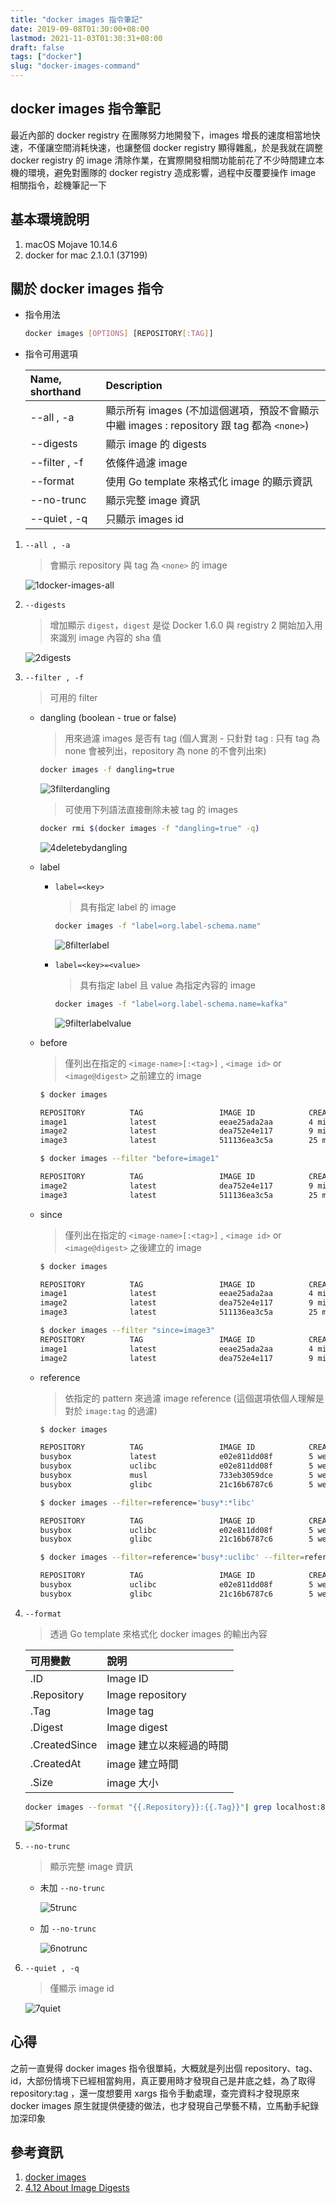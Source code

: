 ```yaml
---
title: "docker images 指令筆記"
date: 2019-09-08T01:30:00+08:00
lastmod: 2021-11-03T01:30:31+08:00
draft: false
tags: ["docker"]
slug: "docker-images-command"
---
```


## docker images 指令筆記

最近內部的 docker registry 在團隊努力地開發下，images 增長的速度相當地快速，不僅讓空間消耗快速，也讓整個 docker registry 顯得雜亂，於是我就在調整 docker registry 的 image 清除作業，在實際開發相關功能前花了不少時間建立本機的環境，避免對團隊的 docker registry 造成影響，過程中反覆要操作 image 相關指令，趁機筆記一下

## 基本環境說明

1. macOS Mojave 10.14.6
2. docker for mac 2.1.0.1 (37199)

## 關於 docker images 指令

- 指令用法

    ```bash
    docker images [OPTIONS] [REPOSITORY[:TAG]]
    ```

- 指令可用選項

    Name, shorthand|Description
    :---|:---
    --all , -a|顯示所有 images (不加這個選項，預設不會顯示中繼 images : repository 跟 tag 都為 `<none>`)
    --digests| 顯示 image 的 digests
    --filter , -f|依條件過濾 image
    --format|使用 Go template 來格式化 image 的顯示資訊
    --no-trunc|顯示完整 image 資訊
    --quiet , -q|只顯示 images id

1. `--all , -a`

    > 會顯示 repository 與 tag 為 `<none>` 的  image

    ![1docker-images-all](https://user-images.githubusercontent.com/3851540/64489669-6ac21400-d288-11e9-9bc2-37c5fd094b2d.png)

2. `--digests`

    > 增加顯示 `digest`，`digest` 是從 Docker 1.6.0 與 registry 2 開始加入用來識別 image 內容的 sha 值

    ![2digests](https://user-images.githubusercontent.com/3851540/64489670-6ac21400-d288-11e9-9104-2c83ef4e1a5b.png)

3. `--filter , -f`

    > 可用的 filter

    - dangling (boolean - true or false)

        > 用來過濾 images 是否有 tag (個人實測 - 只針對 tag : 只有 tag 為 none 會被列出，repository 為 none 的不會列出來)

        ```bash
        docker images -f dangling=true
        ```

        ![3filterdangling](https://user-images.githubusercontent.com/3851540/64489671-6ac21400-d288-11e9-9c72-775be0d61a2d.png)

        > 可使用下列語法直接刪除未被 tag 的 images

        ```bash
        docker rmi $(docker images -f "dangling=true" -q)
        ```

        ![4deletebydangling](https://user-images.githubusercontent.com/3851540/64489672-6b5aaa80-d288-11e9-9747-2544061199d1.png)

    - label

        - `label=<key>`

            > 具有指定 label 的 image

            ```bash
            docker images -f "label=org.label-schema.name"
            ```

            ![8filterlabel](https://user-images.githubusercontent.com/3851540/64489755-4d417a00-d289-11e9-8861-701ae18354ad.png)

        - `label=<key>=<value>`

            > 具有指定 label 且 value 為指定內容的 image

            ```bash
            docker images -f "label=org.label-schema.name=kafka"
            ```

            ![9filterlabelvalue](https://user-images.githubusercontent.com/3851540/64489756-4d417a00-d289-11e9-9042-999a1f663427.png)

    - before

        > 僅列出在指定的 `<image-name>[:<tag>]` , `<image id>` or `<image@digest>` 之前建立的 image

        ```bash
        $ docker images

        REPOSITORY          TAG                 IMAGE ID            CREATED              SIZE
        image1              latest              eeae25ada2aa        4 minutes ago        188.3 MB
        image2              latest              dea752e4e117        9 minutes ago        188.3 MB
        image3              latest              511136ea3c5a        25 minutes ago       188.3 MB
        ```

        ```bash
        $ docker images --filter "before=image1"

        REPOSITORY          TAG                 IMAGE ID            CREATED              SIZE
        image2              latest              dea752e4e117        9 minutes ago        188.3 MB
        image3              latest              511136ea3c5a        25 minutes ago       188.3 MB
        ```

    - since

         > 僅列出在指定的 `<image-name>[:<tag>]` , `<image id>` or `<image@digest>` 之後建立的 image

         ```bash
        $ docker images

        REPOSITORY          TAG                 IMAGE ID            CREATED              SIZE
        image1              latest              eeae25ada2aa        4 minutes ago        188.3 MB
        image2              latest              dea752e4e117        9 minutes ago        188.3 MB
        image3              latest              511136ea3c5a        25 minutes ago       188.3 MB
        ```

        ```bash
        $ docker images --filter "since=image3"
        REPOSITORY          TAG                 IMAGE ID            CREATED              SIZE
        image1              latest              eeae25ada2aa        4 minutes ago        188.3 MB
        image2              latest              dea752e4e117        9 minutes ago        188.3 MB
        ```

    - reference

        > 依指定的 pattern 來過濾 image reference (這個選項依個人理解是對於 `image:tag` 的過濾)

        ```bash
        $ docker images

        REPOSITORY          TAG                 IMAGE ID            CREATED             SIZE
        busybox             latest              e02e811dd08f        5 weeks ago         1.09 MB
        busybox             uclibc              e02e811dd08f        5 weeks ago         1.09 MB
        busybox             musl                733eb3059dce        5 weeks ago         1.21 MB
        busybox             glibc               21c16b6787c6        5 weeks ago         4.19 MB
        ```

        ```bash
        $ docker images --filter=reference='busy*:*libc'

        REPOSITORY          TAG                 IMAGE ID            CREATED             SIZE
        busybox             uclibc              e02e811dd08f        5 weeks ago         1.09 MB
        busybox             glibc               21c16b6787c6        5 weeks ago         4.19 MB
        ```

        ```bash
        $ docker images --filter=reference='busy*:uclibc' --filter=reference='busy*:glibc'

        REPOSITORY          TAG                 IMAGE ID            CREATED             SIZE
        busybox             uclibc              e02e811dd08f        5 weeks ago         1.09 MB
        busybox             glibc               21c16b6787c6        5 weeks ago         4.19 MB
        ```

4. `--format`

    > 透過 Go template 來格式化 docker images 的輸出內容

    可用變數|說明
    :---|:---
    .ID    |Image ID
    .Repository|Image repository
    .Tag|Image tag
    .Digest    |Image digest
    .CreatedSince|image 建立以來經過的時間
    .CreatedAt|image 建立時間
    .Size|image 大小

    ```bash
    docker images --format "{{.Repository}}:{{.Tag}}"| grep localhost:8082
    ```

    ![5format](https://user-images.githubusercontent.com/3851540/64489673-6b5aaa80-d288-11e9-8f50-8a934ece827a.png)

5. `--no-trunc`

    > 顯示完整 image 資訊

    - 未加 `--no-trunc`

        ![5trunc](https://user-images.githubusercontent.com/3851540/64489674-6b5aaa80-d288-11e9-8059-f89a12a4c602.png)

    - 加 `--no-trunc`

        ![6notrunc](https://user-images.githubusercontent.com/3851540/64489675-6bf34100-d288-11e9-82c6-4e1423582381.png)

6. `--quiet , -q`

    > 僅顯示 image id

    ![7quiet](https://user-images.githubusercontent.com/3851540/64489676-6bf34100-d288-11e9-8466-91278a919663.png)

## 心得

之前一直覺得 docker images 指令很單純，大概就是列出個 repository、tag、id，大部份情境下已經相當夠用，真正要用時才發現自己是井底之蛙，為了取得 repository:tag ，還一度想要用 xargs 指令手動處理，查完資料才發現原來 docker images 原生就提供便捷的做法，也才發現自己學藝不精，立馬動手紀錄加深印象

## 參考資訊

1. [docker images](https://docs.docker.com/engine/reference/commandline/images/)
2. [4.12 About Image Digests](https://docs.oracle.com/cd/E37670_01/E75728/html/ch04s12.html)
